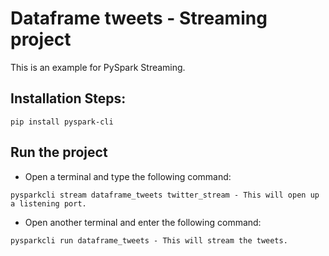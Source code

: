 # Dataframe tweets - Streaming project

This is an example for PySpark Streaming.

## Installation Steps:

    pip install pyspark-cli

## Run the project
    
   * Open a terminal and type the following command:
     
    pysparkcli stream dataframe_tweets twitter_stream - This will open up a listening port.
    
   * Open another terminal and enter the following command:

    pysparkcli run dataframe_tweets - This will stream the tweets.
    

